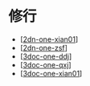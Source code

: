 # 修行

- [[2dn-one-xian01]]
- [[2dn-one-zsf]]
- [[3doc-one-ddj]]
- [[3doc-one-qxj]]
- [[3doc-one-xian01]]


[//begin]: # "Autogenerated link references for markdown compatibility"
[2dn-one-xian01]: 2dn-one-xian01.md "最常用的几种修道方法"
[2dn-one-zsf]: 2dn-one-zsf.md "张三丰老子丹道"
[3doc-one-ddj]: 3doc-one-ddj.md "道德经"
[3doc-one-qxj]: 3doc-one-qxj.md "道家清心诀"
[3doc-one-xian01]: 3doc-one-xian01.md "文章收集"
[//end]: # "Autogenerated link references"